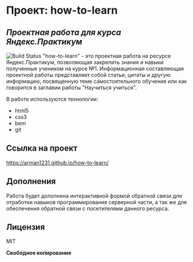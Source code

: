# Проект: how-to-learn
## _Проектная работа для курса Яндекс.Практикум_

![Build Status](https://travis-ci.org/joemccann/dillinger.svg?branch=master)
"how-to-learn" - это проектная работа на ресурсе Яндекс.Практикум, позволяющая закрепить знания и навыки полученные учеником на курсе №1. Информационная составляющая проектной работы представляет собой статьи, цитаты и другую информацию, посвященную теме самостоятельного обучения или как говорится в заглавии работы "Научиться учиться".

В работе используются технологии:
- html5
- css3
- bem
- git

## Ссылка на проект

https://arman1231.github.io/how-to-learn/

## Дополнения

Работа будет дополнена интерактивной формой обратной связи для отработки навыков программирования серверной части, а так же для обеспечения обратной связи с посетителями данного ресурса.


## Лицензия

MIT

**Свободное копирование**
